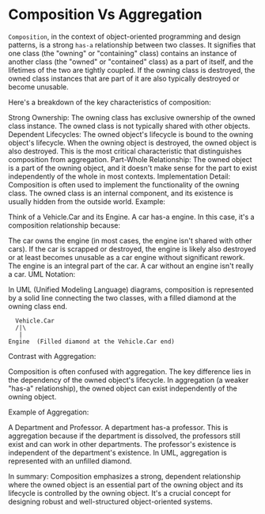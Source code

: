 # Composition Vs Aggregation

`Composition`, in the context of object-oriented programming and design patterns, is a strong `has-a` relationship between two classes.  It signifies that one class (the "owning" or "containing" class) contains an instance of another class (the "owned" or "contained" class) as a part of itself, and the lifetimes of the two are tightly coupled.  If the owning class is destroyed, the owned class instances that are part of it are also typically destroyed or become unusable.

Here's a breakdown of the key characteristics of composition:

Strong Ownership: The owning class has exclusive ownership of the owned class instance. The owned class is not typically shared with other objects.
Dependent Lifecycles: The owned object's lifecycle is bound to the owning object's lifecycle. When the owning object is destroyed, the owned object is also destroyed. This is the most critical characteristic that distinguishes composition from aggregation.
Part-Whole Relationship: The owned object is a part of the owning object, and it doesn't make sense for the part to exist independently of the whole in most contexts.
Implementation Detail: Composition is often used to implement the functionality of the owning class. The owned class is an internal component, and its existence is usually hidden from the outside world.
Example:

Think of a Vehicle.Car and its Engine.  A car has-a engine.  In this case, it's a composition relationship because:

The car owns the engine (in most cases, the engine isn't shared with other cars).
If the car is scrapped or destroyed, the engine is likely also destroyed or at least becomes unusable as a car engine without significant rework.
The engine is an integral part of the car. A car without an engine isn't really a car.
UML Notation:

In UML (Unified Modeling Language) diagrams, composition is represented by a solid line connecting the two classes, with a filled diamond at the owning class end.

      Vehicle.Car
      /|\
       |
    Engine  (Filled diamond at the Vehicle.Car end)
Contrast with Aggregation:

Composition is often confused with aggregation.  The key difference lies in the dependency of the owned object's lifecycle.  In aggregation (a weaker "has-a" relationship), the owned object can exist independently of the owning object.

Example of Aggregation:

A Department and Professor.  A department has-a professor. This is aggregation because if the department is dissolved, the professors still exist and can work in other departments.  The professor's existence is independent of the department's existence.  In UML, aggregation is represented with an unfilled diamond.

In summary:  Composition emphasizes a strong, dependent relationship where the owned object is an essential part of the owning object and its lifecycle is controlled by the owning object.  It's a crucial concept for designing robust and well-structured object-oriented systems.
